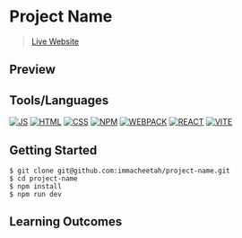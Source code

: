 # Project Name

> [Live Website](https://immacheetah.github.io/project-name/)

## Preview

## Tools/Languages

[![JS](https://img.shields.io/badge/-JAVASCRIPT-000?style=for-the-badge&logo=javascript&logoColor=F0DB4F)](#) [![HTML](https://img.shields.io/badge/-HTML-000?style=for-the-badge&logo=html5)](#) [![CSS](https://img.shields.io/badge/-CSS-000?style=for-the-badge&logo=css3&logoColor=1572B6)](#)
[![NPM](https://img.shields.io/badge/-npm-000?style=for-the-badge&logo=npm)](#) [![WEBPACK](https://img.shields.io/badge/-WEBPACK-000?style=for-the-badge&logo=WEBPACK)](#) [![REACT](https://img.shields.io/badge/React-20232A?style=for-the-badge&logo=react&logoColor=61DAFB)](#) [![VITE](https://img.shields.io/badge/vite-%23646CFF.svg?style=for-the-badge&logo=vite&logoColor=white)](#)

## Getting Started

```
$ git clone git@github.com:immacheetah/project-name.git
$ cd project-name
$ npm install
$ npm run dev
```

## Learning Outcomes
